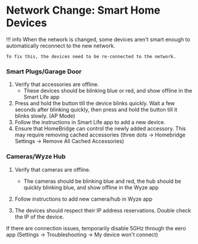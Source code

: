 # Network Change: Smart Home Devices

!!! info
    When the network is changed, some devices aren't smart enough to automatically reconnect to the new network. 

    To fix this, the devices need to be re-connected to the network.  

### Smart Plugs/Garage Door
1. Verify that accessories are offline. 
      - These devices should be blinking blue or red, and show offline in the Smart Life app
2. Press and hold the button till the device blinks quickly. Wait a few seconds after blinking quickly, then press and hold the button till it blinks slowly. (AP Mode) 
3. Follow the instructions in Smart Life app to add a new device.
4. Ensure that HomeBridge can control the newly added accessory. This may require removing cached accessories (three dots -> Homebridge Settings -> Remove All Cached Accessories)



### Cameras/Wyze Hub
1. Verify that cameras are offline. 
      - The cameras should be blinking blue and red, the hub should be quickly blinking blue, and show offline in the Wyze app

2. Follow instructions to add new camera/hub in Wyze app
3. The devices should respect their IP address reservations. Double check the IP of the device.
   
If there are connection issues, temporarily disable 5GHz through the eero app (Settings -> Troubleshooting -> My device won't connect)